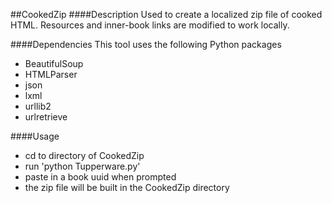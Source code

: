 ##CookedZip
####Description
Used to create a localized zip file of cooked HTML. Resources and inner-book links are modified to work locally.

####Dependencies
This tool uses the following Python packages

 * BeautifulSoup
 * HTMLParser
 * json
 * lxml
 * urllib2
 * urlretrieve
 
####Usage
 * cd to directory of CookedZip
 * run 'python Tupperware.py'
 * paste in a book uuid when prompted
 * the zip file will be built in the CookedZip directory